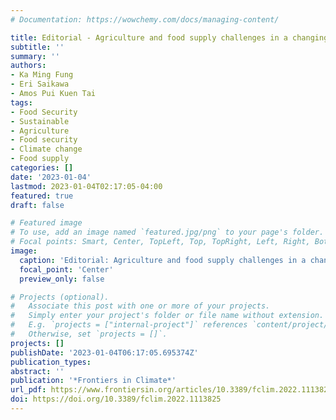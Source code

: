 ```yaml
---
# Documentation: https://wowchemy.com/docs/managing-content/

title: Editorial - Agriculture and food supply challenges in a changing climate
subtitle: ''
summary: ''
authors:
- Ka Ming Fung
- Eri Saikawa
- Amos Pui Kuen Tai
tags:
- Food Security
- Sustainable
- Agriculture
- Food security
- Climate change
- Food supply
categories: []
date: '2023-01-04'
lastmod: 2023-01-04T02:17:05-04:00
featured: true
draft: false

# Featured image
# To use, add an image named `featured.jpg/png` to your page's folder.
# Focal points: Smart, Center, TopLeft, Top, TopRight, Left, Right, BottomLeft, Bottom, BottomRight.
image:
  caption: 'Editorial: Agriculture and food supply challenges in a changing climate'
  focal_point: 'Center'
  preview_only: false

# Projects (optional).
#   Associate this post with one or more of your projects.
#   Simply enter your project's folder or file name without extension.
#   E.g. `projects = ["internal-project"]` references `content/project/deep-learning/index.md`.
#   Otherwise, set `projects = []`.
projects: []
publishDate: '2023-01-04T06:17:05.695374Z'
publication_types:
abstract: ''
publication: '*Frontiers in Climate*'
url_pdf: https://www.frontiersin.org/articles/10.3389/fclim.2022.1113825/full
doi: https://doi.org/10.3389/fclim.2022.1113825
---
```

